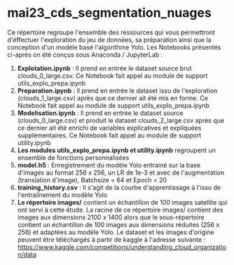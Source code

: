 # mai23_cds_segmentation_nuages

Ce répertoire regroupe l'ensemble des ressources qui vous permettront d'éffectuer l'exploration du jeu de données, sa préparation ainsi que la conception d'un modèle basé l'algorithme Yolo.
Les Notebooks présentés ci-après on été conçus sous Anaconda / JupyterLab :

1. **Explotation.ipynb** : Il prend en entrée le dataset source brut clouds_0_large.csv. Ce Notebook fait appel au module de support utils_explo_prepa.ipynb
2. **Preparation.ipynb** : Il prend en entrée le dataset issu de l'exploration (clouds_1_large.csv) après que ce dernier ait été mis en forme. Ce Notebook fait appel au module de support utils_explo_prepa.ipynb
3. **Modelisation.ipynb** : Il prend en entrée le dataset source (clouds_0_large.csv) et produit le dataset clouds_2_large.csv après que ce dernier ait été enrichi de variables explicatives et expliquées supplémentaires. Ce Notebook fait appel au module de support utility.ipynb
4. **Les modules utils_explo_prepa.ipynb et utility.ipynb** regroupent un ensemble de fonctions personnalisées
5. **model.h5** : Enregistrement du modèle Yolo entrainé sur la base d'images au format 256 x 256, un LR de 1e-3 et avec de l'augmentation (translation d'image), Batchsize = 64 et Epoch = 20
6. **training_history.csv** :  Il s'agit de la courbe d'apprentissage à l'issu de l'entraiînement du modèle Yolo
7. **Le répertoire images/** contient un échantillon de 100 images satellite qui ont servi à cette étude. La racine de ce répertoire images/ contient des images aux dimensions 2100 x 1400 alors que le sous-répertoire contient un échantillon de 100 images aux dimensions réduites (256 x 256) et adaptées au modèle Yolo. Le dataset et les images d'origine peuvent être téléchargés à partir de kaggle à l'adresse suivante : https://www.kaggle.com/competitions/understanding_cloud_organization/data

